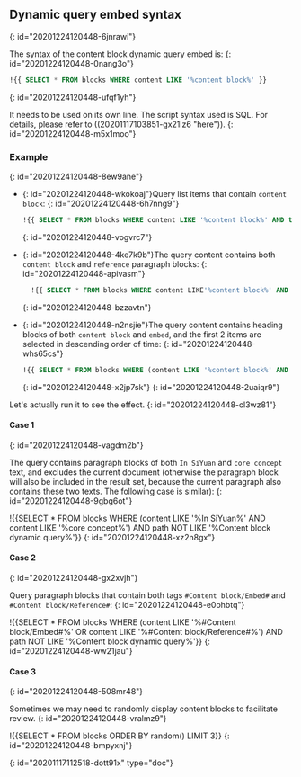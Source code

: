 ## Dynamic query embed syntax
{: id="20201224120448-6jnrawi"}

The syntax of the content block dynamic query embed is:
{: id="20201224120448-0nang3o"}

```sql
!{{ SELECT * FROM blocks WHERE content LIKE '%content block%' }}
```
{: id="20201224120448-ufqf1yh"}

It needs to be used on its own line. The script syntax used is SQL. For details, please refer to ((20201117103851-gx21lz6 "here")).
{: id="20201224120448-m5x1moo"}

### Example
{: id="20201224120448-8ew9ane"}

* {: id="20201224120448-wkokoaj"}Query list items that contain `content block`:
  {: id="20201224120448-6h7nng9"}

  ```sql
  !{{ SELECT * FROM blocks WHERE content LIKE '%content block%' AND type = 'i' }}
  ```
  {: id="20201224120448-vogvrc7"}
* {: id="20201224120448-4ke7k9b"}The query content contains both `content block` and `reference` paragraph blocks:
  {: id="20201224120448-apivasm"}

  ```sql
    !{{ SELECT * FROM blocks WHERE content LIKE'%content block%' AND content LIKE'%reference%' }}
  ```
  {: id="20201224120448-bzzavtn"}
* {: id="20201224120448-n2nsjie"}The query content contains heading blocks of both `content block` and `embed`, and the first 2 items are selected in descending order of time:
  {: id="20201224120448-whs65cs"}

  ```sql
  !{{ SELECT * FROM blocks WHERE (content LIKE '%content block%' AND content LIKE '%embed%') AND type ='h' ORDER BY block_id DESC LIMIT 4 }}
  ```
  {: id="20201224120448-x2jp7sk"}
{: id="20201224120448-2uaiqr9"}

Let's actually run it to see the effect.
{: id="20201224120448-cl3wz81"}

#### Case 1
{: id="20201224120448-vagdm2b"}

The query contains paragraph blocks of both `In SiYuan` and `core concept` text, and excludes the current document (otherwise the paragraph block will also be included in the result set, because the current paragraph also contains these two texts. The following case is similar):
{: id="20201224120448-9gbg6ot"}

!{{SELECT * FROM blocks WHERE (content LIKE '%In SiYuan%' AND content LIKE '%core concept%') AND path NOT LIKE '%Content block dynamic query%'}}
{: id="20201224120448-xz2n8gx"}

#### Case 2
{: id="20201224120448-gx2xvjh"}

Query paragraph blocks that contain both tags `#Content block/Embed#` and `#Content block/Reference#`:
{: id="20201224120448-e0ohbtq"}

!{{SELECT * FROM blocks WHERE (content LIKE '%#Content block/Embed#%' OR content LIKE '%#Content block/Reference#%') AND path NOT LIKE '%Content block dynamic query%'}}
{: id="20201224120448-ww21jau"}

#### Case 3
{: id="20201224120448-508mr48"}

Sometimes we may need to randomly display content blocks to facilitate review.
{: id="20201224120448-vralmz9"}

!{{SELECT * FROM blocks ORDER BY random() LIMIT 3}}
{: id="20201224120448-bmpyxnj"}


{: id="20201117112518-dott91x" type="doc"}
